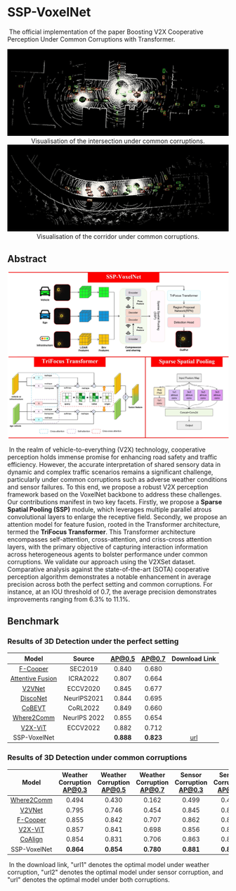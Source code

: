 # SSP-VoxelNet

​	The official implementation of the paper Boosting V2X Cooperative Perception Under Common Corruptions with Transformer.

<p align="center">
<img src="images/intersection.gif" width="600" alt="" class="img-responsive"><br>
    Visualisation of the intersection under common corruptions.<br>
<img src="images/corridor.gif" width="600"  alt="" class="img-responsive"><br>
    Visualisation of the corridor under common corruptions.
</p>

## Abstract

<p align="center">
<img src="images/sspvoxelnet.jpg" width="700" alt="" class="img-responsive">
</p>

​	In the realm of vehicle-to-everything (V2X) technology, cooperative perception holds immense promise for enhancing road safety and traffic efficiency. However, the accurate interpretation of shared sensory data in dynamic and complex traffic scenarios remains a significant challenge, particularly under common corruptions such as adverse weather conditions and sensor failures. To this end, we propose a robust V2X perception framework based on the VoxelNet backbone to address these challenges. Our contributions manifest in two key facets. Firstly, we propose a **Sparse Spatial Pooling (SSP)** module, which leverages multiple parallel atrous convolutional layers to enlarge the receptive field. Secondly, we propose an attention model for feature fusion, rooted in the Transformer architecture, termed the **TriFocus Transformer**. This Transformer architecture encompasses self-attention, cross-attention, and criss-cross attention layers, with the primary objective of capturing interaction information across heterogeneous agents to bolster performance under common corruptions. We validate our approach using the V2XSet dataset. Comparative analysis against the state-of-the-art (SOTA) cooperative perception algorithm demonstrates a notable enhancement in average precision across both the perfect setting and common corruptions. For instance, at an IOU threshold of 0.7, the average precision demonstrates improvements ranging from 6.3% to 11.1%.

## Benchmark

### Results of 3D Detection under the perfect setting

|                        Model                         |    Source    |  AP@0.5   |  AP@0.7   |                        Download Link                         |
| :--------------------------------------------------: | :----------: | :-------: | :-------: | :----------------------------------------------------------: |
|     [F-Cooper](https://arxiv.org/abs/1909.06459)     |   SEC2019    |   0.840   |   0.680   |                                                              |
| [Attentive Fusion](https://arxiv.org/abs/2109.07644) |   ICRA2022   |   0.807   |   0.664   |                                                              |
|      [V2VNet](https://arxiv.org/abs/2008.07519)      |   ECCV2020   |   0.845   |   0.677   |                                                              |
|     [DiscoNet](https://arxiv.org/abs/2109.11615)     | NeurIPS2021  |   0.844   |   0.695   |                                                              |
|      [CoBEVT](https://arxiv.org/abs/2207.02202)      |   CoRL2022   |   0.849   |   0.660   |                                                              |
|    [Where2Comm](https://arxiv.org/abs/2209.12836)    | NeurIPS 2022 |   0.855   |   0.654   |                                                              |
|   [V2X-ViT](https://arxiv.org/pdf/2203.10638.pdf)    |   ECCV2022   |   0.882   |   0.712   |                                                              |
|                     SSP-VoxelNet                     |              | **0.888** | **0.823** | [url](https://drive.google.com/drive/folders/1_SENTuM0YmMvfROOZg8xixgL-CyzYqye) |

### Results of 3D Detection under common corruptions

|                      Model                      | Weather Corruption AP@0.3 | Weather Corruption AP@0.5 | Weather Corruption AP@0.7 | Sensor Corruption AP@0.3 | Sensor Corruption AP@0.5 | Sensor Corruption AP@0.7 |                        Download Link                         |
| :---------------------------------------------: | :-----------------------: | :-----------------------: | :-----------------------: | :----------------------: | :----------------------: | :----------------------: | :----------------------------------------------------------: |
| [Where2Comm](https://arxiv.org/abs/2209.12836)  |           0.494           |           0.430           |           0.162           |          0.499           |          0.427           |          0.155           | [url1](https://drive.google.com/drive/folders/1v7lnPIIAXx9MDM1V8Z2ufYEw72_n1Lga?usp=drive_link)/[url2](https://drive.google.com/drive/folders/1GhJCR-_PXf0GHNnHANp-d3ViGzYiEaRM?usp=drive_link) |
|   [V2VNet](https://arxiv.org/abs/2008.07519)    |           0.795           |           0.746           |           0.454           |          0.845           |          0.806           |          0.494           | [url1](https://drive.google.com/drive/folders/1YZJDPo_MC1H3iKROPZAHgSOm0M3K0AEO?usp=drive_link)/[url2](https://drive.google.com/drive/folders/1igtUHyaCHUpppXs7NCg2V5_qyNSoPilJ?usp=drive_link) |
|  [F-Cooper](https://arxiv.org/abs/1909.06459)   |           0.855           |           0.842           |           0.707           |          0.862           |          0.847           |          0.720           | [url](https://drive.google.com/drive/folders/1azJBhmluImJCUMme3HvOE3zsIHrJwmS3?usp=drive_link) |
| [V2X-ViT](https://arxiv.org/pdf/2203.10638.pdf) |           0.857           |           0.841           |           0.698           |          0.856           |          0.842           |          0.692           | [url1](https://drive.google.com/drive/folders/1Hinfv-uRqmZrf4R4A-49KdEwPhZzJlCc?usp=drive_link)/[url2](https://drive.google.com/drive/folders/1ZXHHIU17m14OniwW1A-6hVdaojIM1Xxr?usp=drive_link) |
|   [CoAlign](https://arxiv.org/abs/2211.07214)   |           0.854           |           0.831           |           0.706           |          0.863           |          0.843           |          0.729           | [url](https://drive.google.com/drive/folders/16Lu7lpUcgfOMVyV1XNGv4sxGXqlj15r_?usp=drive_link) |
|                  SSP-VoxelNet                   |         **0.864**         |         **0.854**         |         **0.780**         |        **0.881**         |        **0.872**         |        **0.792**         | [url](https://drive.google.com/drive/folders/1_SENTuM0YmMvfROOZg8xixgL-CyzYqye) |

​	In the download link, "url1" denotes the optimal model under weather corruption, "url2" denotes the optimal model under sensor corruption, and "url" denotes the optimal model under both corruptions.
